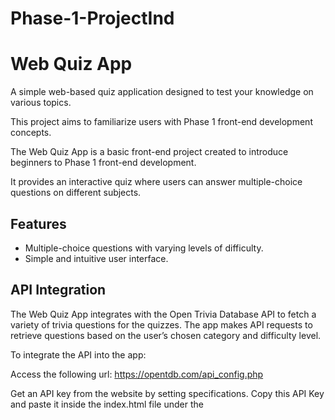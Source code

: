 # Phase-1-ProjectInd

# Web Quiz App

A simple web-based quiz application designed to test your knowledge on various topics. 

This project aims to familiarize users with Phase 1 front-end development concepts.

The Web Quiz App is a basic front-end project created to introduce beginners to Phase 1 front-end development. 

It provides an interactive quiz where users can answer multiple-choice questions on different subjects.

## Features

- Multiple-choice questions with varying levels of difficulty.
- Simple and intuitive user interface.



## API Integration


The Web Quiz App integrates with the Open Trivia Database API to fetch a variety of trivia questions for the quizzes. The app makes API requests to retrieve questions based on the user’s chosen category and difficulty level.

To integrate the API into the app:

Access the following url: https://opentdb.com/api_config.php

Get an API key from the website by setting specifications. 
Copy this API Key and paste it inside the index.html file under the <script> tag
The API will return a JSON object containing information about the question asked. This includes the correct.
In order for the answers to appear correctly, you need to use the data-correct attribute.


For our site, we’ve settled on 40 questions and the topic to be tested is musical knowledge.

Open the script.js file in the project directory.
Replace our API Key in the API request URL with our actual API key in the script.js code when making the fetch request.
We have created a function called displayQuestion() which takes one parameter as input i.e.,
the number of questions that needs to be displayed at once. We are calling this function when the page
loads initially so that the first few questions can be shown immediately without waiting until they're answered.
loads initially so that the first batch of questions gets loaded upfront without any delay. The next time
a new question is requested, the previous answer options would remain visible until they are selected again.

This ensures that users can see their selections even after refreshing the browser window.
Next step involves creating another function called checkAnswer(). 

It receives two parameters;
1st paramter is the id of the button clicked & second parameter is the value of the option
selected by user. Inside this function there exists logic to compare if the user has answered the current
question properly based upon whether he selects the right option or not. 

## Project Setup Instructions
Clone or download the repository onto your local machine using git clone command.
Run npm install to get all dependencies required to run the program locally
Run gulp serve --open to open the live server on localhost port 3000


## Technologies Used
HTML5 - Hypertext Markup Language
CSS3 – Cascading Style Sheets
JavaScript ES6+
Node Package Manager (NPM)
Git Version Control System
Visual Studio Code Editor





